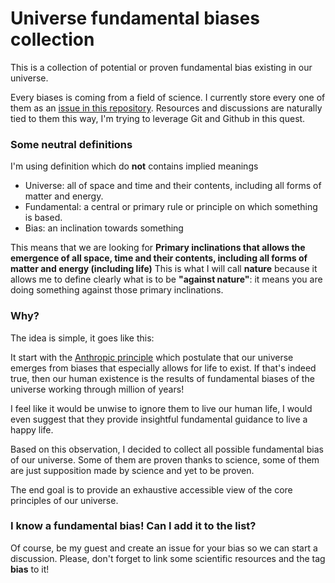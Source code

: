 # Universe fundamental biases collection
This is a collection of potential or proven fundamental bias existing in our universe. 

Every biases is coming from a field of science. I currently store every one of them as an [issue in this repository](https://github.com/morgangiraud/fundamental-bias-collection/issues). 
Resources and discussions are naturally tied to them this way, I'm trying to leverage Git and Github in this quest.

### Some neutral definitions
I'm using definition which do **not** contains implied meanings
- Universe: all of space and time and their contents, including all forms of matter and energy.
- Fundamental: a central or primary rule or principle on which something is based.
- Bias: an inclination towards something

This means that we are looking for **Primary inclinations that allows the emergence of all space, time and their contents, including all forms of matter and energy (including life)**
This is what I will call **nature** because it allows me to define clearly what is to be **"against nature"**: it means you are doing something against those primary inclinations.

### Why?
The idea is simple, it goes like this:

It start with the [Anthropic principle](https://en.wikipedia.org/wiki/Anthropic_principle) which postulate that our universe emerges from biases that especially allows for life to exist. If that's indeed true, then our human existence is the results of fundamental biases of the universe working through million of years!

I feel like it would be unwise to ignore them to live our human life, I would even suggest that they provide insightful fundamental guidance to live a happy life.

Based on this observation, I decided to collect all possible fundamental bias of our universe. Some of them are proven thanks to science, some of them are just supposition made by science and yet to be proven.

The end goal is to provide an exhaustive accessible view of the core principles of our universe.

### I know a fundamental bias! Can I add it to the list?
Of course, be my guest and create an issue for your bias so we can start a discussion.  Please, don't forget to link some scientific resources and the tag **bias** to it!
